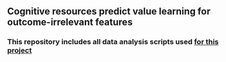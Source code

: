 # <h2>Cognitive resources predict value learning for outcome-irrelevant features</h2>

<h3> This repository includes all data analysis scripts used <a href="https://osf.io/rfeqx/"> for this project</a></h3
